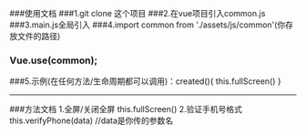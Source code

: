 ###使用文档
###1.git clone 这个项目
###2.在vue项目引入common.js
###3.main.js全局引入
###4.import common from './assets/js/common'(你存放文件的路径)
###  Vue.use(common);
###5.示例(在任何方法/生命周期都可以调用)：created(){ this.fullScreen() }

------------------------------------------------------------------------------
###方法文档
1.全屏/关闭全屏
 this.fullScreen()
2.验证手机号格式
 this.verifyPhone(data) //data是你传的参数名
